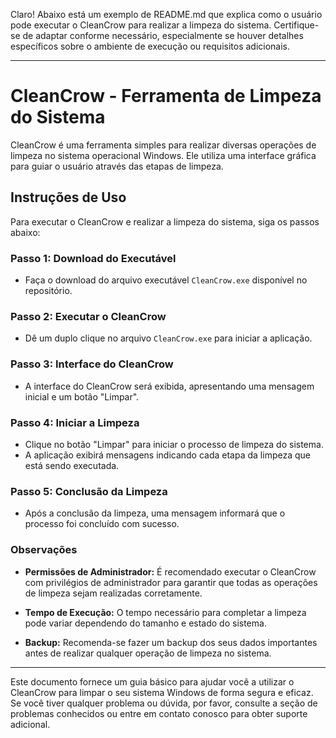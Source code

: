 Claro! Abaixo está um exemplo de README.md que explica como o usuário pode executar o CleanCrow para realizar a limpeza do sistema. Certifique-se de adaptar conforme necessário, especialmente se houver detalhes específicos sobre o ambiente de execução ou requisitos adicionais.

---

# CleanCrow - Ferramenta de Limpeza do Sistema

CleanCrow é uma ferramenta simples para realizar diversas operações de limpeza no sistema operacional Windows. Ele utiliza uma interface gráfica para guiar o usuário através das etapas de limpeza.

## Instruções de Uso

Para executar o CleanCrow e realizar a limpeza do sistema, siga os passos abaixo:

### Passo 1: Download do Executável

- Faça o download do arquivo executável `CleanCrow.exe` disponível no repositório.

### Passo 2: Executar o CleanCrow

- Dê um duplo clique no arquivo `CleanCrow.exe` para iniciar a aplicação.

### Passo 3: Interface do CleanCrow

- A interface do CleanCrow será exibida, apresentando uma mensagem inicial e um botão "Limpar".

### Passo 4: Iniciar a Limpeza

- Clique no botão "Limpar" para iniciar o processo de limpeza do sistema.
- A aplicação exibirá mensagens indicando cada etapa da limpeza que está sendo executada.

### Passo 5: Conclusão da Limpeza

- Após a conclusão da limpeza, uma mensagem informará que o processo foi concluído com sucesso.

### Observações

- **Permissões de Administrador:** É recomendado executar o CleanCrow com privilégios de administrador para garantir que todas as operações de limpeza sejam realizadas corretamente.
  
- **Tempo de Execução:** O tempo necessário para completar a limpeza pode variar dependendo do tamanho e estado do sistema.

- **Backup:** Recomenda-se fazer um backup dos seus dados importantes antes de realizar qualquer operação de limpeza no sistema.

---

Este documento fornece um guia básico para ajudar você a utilizar o CleanCrow para limpar o seu sistema Windows de forma segura e eficaz. Se você tiver qualquer problema ou dúvida, por favor, consulte a seção de problemas conhecidos ou entre em contato conosco para obter suporte adicional.

